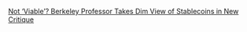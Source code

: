 [Not ‘Viable’? Berkeley Professor Takes Dim View of Stablecoins in New Critique](https://cointelegraph.com/news/not-viable-berkeley-professor-takes-dim-view-of-stablecoins-in-new-critique)